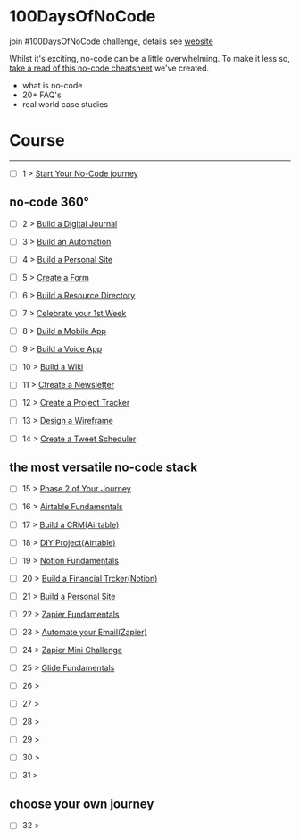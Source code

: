 # 100DaysOfNoCode

join #100DaysOfNoCode challenge, details see [website](https://www.100daysofnocode.com/)

Whilst it's exciting, no-code can be a little overwhelming. To make it less so, [take a read of this no-code cheatsheet](https://narrow-ixora-7de.notion.site/Intro-to-No-Code-3bb1010e8a744d8daf1bb0ff426270b9) we've created.

- what is no-code
- 20+ FAQ's
- real world case studies

# Course
----

- [ ] 1 > [Start Your No-Code journey](days/1.md)

## no-code 360°
- [ ] 2 > [Build a Digital Journal](days/2.md)

- [ ] 3 > [ Build an Automation](days/3.md)
- [ ] 4 > [Build a Personal Site](days/4.md)
- [ ] 5 > [Create a Form](days/5.md)
- [ ] 6 > [Build a Resource Directory](days/6.md)
- [ ] 7 > [Celebrate your 1st Week](days/7.md)
- [ ] 8 > [Build a Mobile App](days/8.md)
- [ ] 9 > [Build a Voice App](days/9.md)
- [ ] 10 > [Build a Wiki](days/10.md)
- [ ] 11 > [Ctreate a Newsletter](days/11.md)
- [ ] 12 > [Create a Project Tracker](days/12.md)
- [ ] 13 > [Design a Wireframe](days/13.md)
- [ ] 14 > [Create a Tweet Scheduler](days/14.md)

## the most versatile no-code stack
- [ ] 15 > [Phase 2 of Your Journey](days/15.md)
- [ ] 16 > [Airtable Fundamentals](days/16.md)
- [ ] 17 > [Build a CRM(Airtable)](days/17.md)
- [ ] 18 > [DIY Project(Airtable)](days/18.md)
- [ ] 19 > [Notion Fundamentals](days/19.md)
- [ ] 20 > [Build a Financial Trcker(Notion)](days/20.md)
- [ ] 21 > [Build a Personal Site](days/21.md)
- [ ] 22 > [Zapier Fundamentals](days/22.md)
- [ ] 23 > [Automate your Email(Zapier)](days/23.md)
- [ ] 24 > [Zapier Mini Challenge](days/24.md)
- [ ] 25 > [Glide Fundamentals](days/25.md)
- [ ] 26 > [](days/26.md)
- [ ] 27 > [](days/27.md)
- [ ] 28 > [](days/28.md)
- [ ] 29 > [](days/29.md)
- [ ] 30 > [](days/30.md)
- [ ] 31 > [](days/31.md)


## choose your own journey
- [ ] 32 > [](days/32.md)
